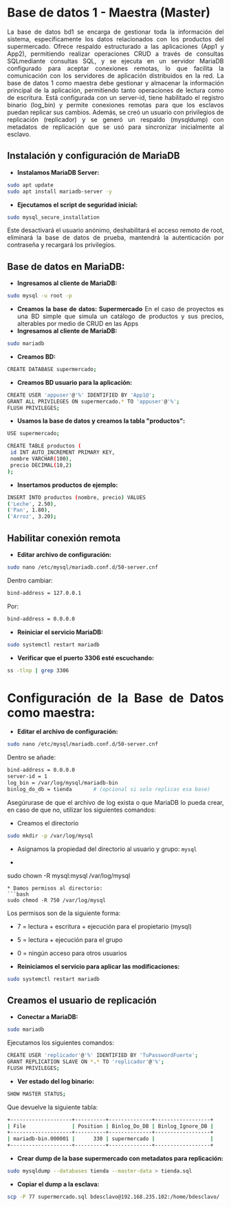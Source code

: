# **Base de datos 1 - Maestra (Master)**

<div align="justify">
   
La base de datos bd1 se encarga de gestionar toda la información del sistema, específicamente los datos relacionados con los productos del supermercado. Ofrece respaldo estructurado a las aplicaciones (App1 y App2), permitiendo realizar operaciones CRUD a través de consultas SQLmediante consultas SQL, y se ejecuta en un servidor MariaDB configurado para aceptar conexiones remotas, lo que facilita la comunicación con los servidores de aplicación distribuidos en la red.
La base de datos 1 como maestra debe gestionar y almacenar la información principal de la aplicación, permitiendo tanto operaciones de lectura como de escritura. Está configurada con un server-id, tiene habilitado el registro binario (log_bin) y permite conexiones remotas para que los esclavos puedan replicar sus cambios. Además, se creó un usuario con privilegios de replicación (replicador) y se generó un respaldo (mysqldump) con metadatos de replicación que se usó para sincronizar inicialmente al esclavo.

## **Instalación y configuración de MariaDB**
* **Instalamos MariaDB Server:**
```bash
sudo apt update
sudo apt install mariadb-server -y
   ```
* **Ejecutamos el script de seguridad inicial:**
```bash
sudo mysql_secure_installation
   ```
Este desactivará el usuario anónimo, deshabilitará el acceso remoto de root, eliminará la base de datos de prueba, mantendrá la autenticación por contraseña y recargará los privilegios.

## **Base de datos en MariaDB:**
* **Ingresamos al cliente de MariaDB:**
```bash
sudo mysql -u root -p
   ```
* **Creamos la base de datos: Supermercado**
En el caso de proyectos es una BD simple que simula un catálogo de productos y sus precios, alterables por medio de CRUD en las Apps
* **Ingresamos al cliente de MariaDB:**
```bash
sudo mariadb
   ```
* **Creamos BD:**
```bash
CREATE DATABASE supermercado;
   ```
* **Creamos BD usuario para la aplicación:**

 ```bash
CREATE USER 'appuser'@'%' IDENTIFIED BY 'App1@';
GRANT ALL PRIVILEGES ON supermercado.* TO 'appuser'@'%';
FLUSH PRIVILEGES;
  ```

* **Usamos la base de datos y creamos la tabla "productos":**
 ```bash
USE supermercado;

CREATE TABLE productos (
  id INT AUTO_INCREMENT PRIMARY KEY,
  nombre VARCHAR(100),
  precio DECIMAL(10,2)
);

  ```

* **Insertamos productos de ejemplo:**
 ```bash
INSERT INTO productos (nombre, precio) VALUES
('Leche', 2.50),
('Pan', 1.80),
('Arroz', 3.20);
  ```

## **Habilitar conexión remota**

* **Editar archivo de configuración:**
 ```bash
sudo nano /etc/mysql/mariadb.conf.d/50-server.cnf
  ```

Dentro cambiar:
 ```bash
bind-address = 127.0.0.1
  ```
Por:
 ```bash
bind-address = 0.0.0.0
  ```

* **Reiniciar el servicio MariaDB:**
 ```bash
sudo systemctl restart mariadb
  ```

* **Verificar que el puerto 3306 esté escuchando:**
 ```bash
ss -tlnp | grep 3306
  ```

# **Configuración de la Base de Datos como maestra:**
* **Editar el archivo de configuración:**
 ```bash
sudo nano /etc/mysql/mariadb.conf.d/50-server.cnf
  ```
Dentro se añade:
 ```bash
bind-address = 0.0.0.0
server-id = 1
log_bin = /var/log/mysql/mariadb-bin
binlog_do_db = tienda       # (opcional si solo replicas esa base)
  ```
Asegúrurase de que el archivo de log exista o que MariaDB lo pueda crear, en caso de que no, utilizar los siguientes comandos:
* Creamos el directorio
```bash
sudo mkdir -p /var/log/mysql
 ```
* Asignamos la propiedad del directorio al usuario y grupo: `mysql`
* ```bash
sudo chown -R mysql:mysql /var/log/mysql
 ```
* Damos permisos al directorio:
```bash
sudo chmod -R 750 /var/log/mysql
 ```
Los permisos son de la siguiente forma:
  * 7 = lectura + escritura + ejecución para el propietario (mysql)
  * 5 = lectura + ejecución para el grupo
  * 0 = ningún acceso para otros usuarios

* **Reiniciamos el servicio para aplicar las modificaciones:**
 ```bash
sudo systemctl restart mariadb
  ```

## **Creamos el usuario de replicación**
* **Conectar a MariaDB:**
 ```bash
sudo mariadb
  ```
Ejecutamos los siguientes comandos:
 ```bash
CREATE USER 'replicador'@'%' IDENTIFIED BY 'TuPasswordFuerte';
GRANT REPLICATION SLAVE ON *.* TO 'replicador'@'%';
FLUSH PRIVILEGES;
  ```
* **Ver estado del log binario:**
 ```bash
SHOW MASTER STATUS;
  ```
Que devuelve la siguiente tabla:
 ```bash
+--------------------+----------+--------------+------------------+
| File               | Position | Binlog_Do_DB | Binlog_Ignore_DB |
+--------------------+----------+--------------+------------------+
| mariadb-bin.000001 |      330 | supermercado |                  |
+--------------------+----------+--------------+------------------+
  ```

* **Crear dump de la base supermercado con metadatos para replicación:**
 ```bash
sudo mysqldump --databases tienda --master-data > tienda.sql
  ```

* **Copiar el dump a la esclava:**
 ```bash
scp -P 77 supermercado.sql bdesclavo@192.168.235.102:/home/bdesclavo/
  ```
</div>
